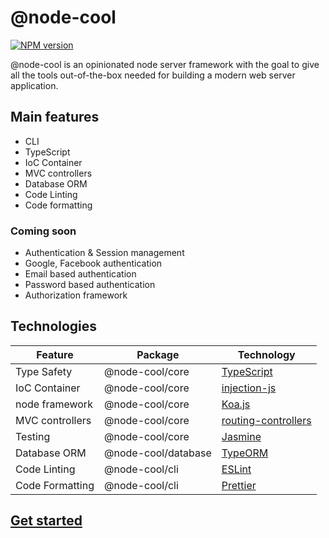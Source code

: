 # @node-cool <!-- {docsify-ignore-all} -->

[![NPM version][npm-image]][npm-url]

@node-cool is an opinionated node server framework with the goal to give all the tools out-of-the-box needed for building a modern web server application.

## Main features

- CLI
- TypeScript
- IoC Container
- MVC controllers
- Database ORM
- Code Linting
- Code formatting

### Coming soon

- Authentication & Session management
- Google, Facebook authentication
- Email based authentication
- Password based authentication
- Authorization framework

## Technologies

| Feature         | Package             | Technology                                                               |
| --------------- | ------------------- | ------------------------------------------------------------------------ |
| Type Safety     | @node-cool/core     | [TypeScript](https://www.npmjs.com/package/typescript)                   |
| IoC Container   | @node-cool/core     | [injection-js](https://www.npmjs.com/package/injection-js)               |
| node framework  | @node-cool/core     | [Koa.js](https://www.npmjs.com/package/koa)                              |
| MVC controllers | @node-cool/core     | [routing-controllers](https://www.npmjs.com/package/routing-controllers) |
| Testing         | @node-cool/core     | [Jasmine](https://www.npmjs.com/package/jasmine)                         |
| Database ORM    | @node-cool/database | [TypeORM](https://www.npmjs.com/package/typeorm)                         |
| Code Linting    | @node-cool/cli      | [ESLint](https://www.npmjs.com/package/eslint)                           |
| Code Formatting | @node-cool/cli      | [Prettier](https://www.npmjs.com/package/prettier)                       |

## [Get started](/getting-started/quick-start.md)

[npm-url]: https://www.npmjs.com/package/@node-cool/core
[npm-image]: http://img.shields.io/npm/v/@node-cool/core.svg
